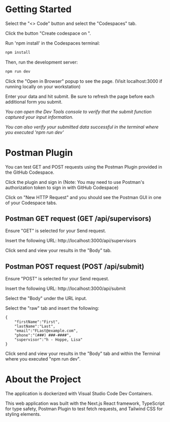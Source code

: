 # Getting Started

Select the "<> Code" button and select the "Codespaces" tab.

Click the button "Create codespace on ".

Run 'npm install' in the Codespaces terminal:

```bash
npm install
```

Then, run the development server:

```bash
npm run dev
```

Click the "Open in Browser" popup to see the page. (Visit localhost:3000 if running locally on your workstation)

Enter your data and hit submit. Be sure to refresh the page before each additional form you submit.

_You can open the Dev Tools console to verify that the submit function captured your input information._

_You can also verify your submitted data successful in the terminal where you executed 'npm run dev'_

# Postman Plugin

You can test GET and POST requests using the Postman Plugin provided in the GitHub Codespace.

Click the plugin and sign in (Note: You may need to use Postman's authorization token to sign in with GitHub Codespace)

Click on "New HTTP Request" and you should see the Postman GUI in one of your Codespace tabs.

## Postman GET request (GET /api/supervisors)

Ensure "GET" is selected for your Send request.

Insert the following URL: http://localhost:3000/api/supervisors

Click send and view your results in the "Body" tab.

## Postman POST request (POST /api/submit)

Ensure "POST" is selected for your Send request.

Insert the following URL: http://localhost:3000/api/submit

Select the "Body" under the URL input.

Select the "raw" tab and insert the following:

```
{
    "firstName":"First",
    "lastName":"Last",
    "email":"FLast@example.com",
    "phone":"(###) ###-####",
    "supervisor":"h - Hoppe, Lisa"
}
```

Click send and view your results in the "Body" tab and within the Terminal where you executed "npm run dev".

# About the Project

The application is dockerized with Visual Studio Code Dev Containers.

This web application was built with the Next.js React framework, TypeScript for type safety, Postman Plugin to test fetch requests, and Tailwind CSS for styling elements.
